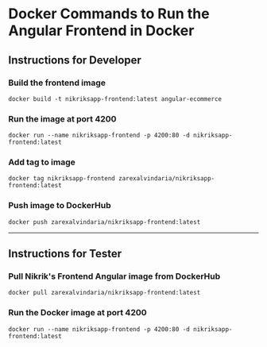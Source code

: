 # Docker Commands to Run the Angular Frontend in Docker



## Instructions for Developer


###  Build the frontend image
`docker build -t nikriksapp-frontend:latest angular-ecommerce`

### Run the image at port 4200
`docker run --name nikriksapp-frontend -p 4200:80 -d nikriksapp-frontend:latest`

### Add tag to image
`docker tag nikriksapp-frontend zarexalvindaria/nikriksapp-frontend:latest`

### Push image to DockerHub
`docker push zarexalvindaria/nikriksapp-frontend:latest`



----------------------------

## Instructions for Tester

### Pull Nikrik's Frontend Angular image from DockerHub
`docker pull zarexalvindaria/nikriksapp-frontend:latest`

### Run the Docker image at port 4200
`docker run --name nikriksapp-frontend -p 4200:80 -d nikriksapp-frontend:latest`